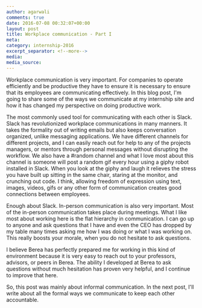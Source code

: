 ```yaml
---
author: agarwali
comments: true
date: 2016-07-08 00:32:07+00:00
layout: post
title: Workplace communication - Part I
meta:
category: internship-2016
excerpt_separator: <!--more-->
media:
media_source:
---
```


Workplace communication is very important. For companies to operate efficiently and be productive they have to ensure it is necessary to ensure that its employees are communicating effectively. In this blog post, I'm going to share some of the ways we communicate at my internship site and how it has changed my perspective on doing productive work.
<!--more-->
The most commonly used tool for communicating with each other is Slack. Slack has revolutionized workplace communications in many manners. It takes the formality out of writing emails but also keeps conversation organized, unlike messaging applications. We have different channels for different projects, and I can easily reach out for help to any of the projects managers, or mentors through personal messages without disrupting the workflow. We also have a #random channel and what I love most about this channel is someone will post a random gif every hour using a giphy robot installed in Slack. When you look at the giphy and laugh it relieves the stress you have built up sitting in the same chair, staring at the monitor, and crunching out code. I think, allowing freedom of expression using text, images, videos, gifs or any other form of communication creates good connections between employees.

Enough about Slack. In-person communication is also very important. Most of the in-person communication takes place during meetings. What I like most about working here is the flat hierarchy in communication. I can go up to anyone and ask questions that I have and even the CEO has dropped by my table many times asking me how I was doing or what I was working on. This really boosts your morale, when you do not hesitate to ask questions.

I believe Berea has perfectly prepared me for working in this kind of environment because it is very easy to reach out to your professors, advisors, or peers in Berea. The ability I developed at Berea to ask questions without much hesitation has proven very helpful, and I continue to improve that here.

So, this post was mainly about informal communication. In the next post, I'll write about all the formal ways we communicate to keep each other accountable.
